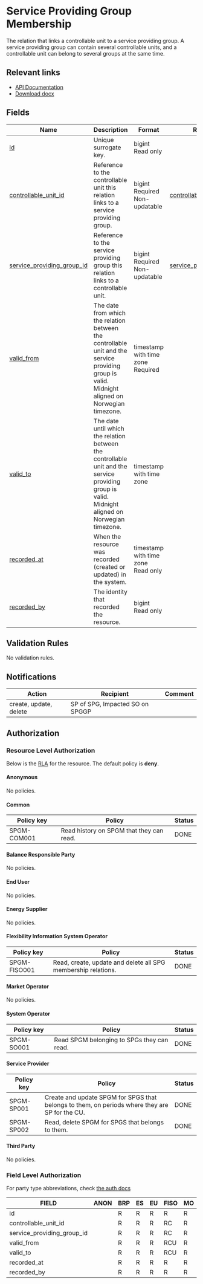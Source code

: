 # Service Providing Group Membership

The relation that links a controllable unit to a service providing group.
A service providing group can contain several controllable units, and a
controllable unit can belong to several groups at the same time.

## Relevant links

* [API Documentation](../api/v0/index.html#/operations/list_service_providing_group_membership)
* [Download docx](../download/service_providing_group_membership.docx)

## Fields

| Name                                                                                                               | Description                                                                                                                                       | Format                                 | Reference                                                         |
|--------------------------------------------------------------------------------------------------------------------|---------------------------------------------------------------------------------------------------------------------------------------------------|----------------------------------------|-------------------------------------------------------------------|
| <a name="field-id" href="#field-id">id</a>                                                                         | Unique surrogate key.                                                                                                                             | bigint<br/>Read only                   |                                                                   |
| <a name="field-controllable_unit_id" href="#field-controllable_unit_id">controllable_unit_id</a>                   | Reference to the controllable unit this relation links to a service providing group.                                                              | bigint<br/>Required<br/>Non-updatable  | [controllable_unit.id](controllable_unit.md#field-id)             |
| <a name="field-service_providing_group_id" href="#field-service_providing_group_id">service_providing_group_id</a> | Reference to the service providing group this relation links to a controllable unit.                                                              | bigint<br/>Required<br/>Non-updatable  | [service_providing_group.id](service_providing_group.md#field-id) |
| <a name="field-valid_from" href="#field-valid_from">valid_from</a>                                                 | The date from which the relation between the controllable unit and the service providing group is valid. Midnight aligned on Norwegian timezone.  | timestamp with time zone<br/>Required  |                                                                   |
| <a name="field-valid_to" href="#field-valid_to">valid_to</a>                                                       | The date until which the relation between the controllable unit and the service providing group is valid. Midnight aligned on Norwegian timezone. | timestamp with time zone               |                                                                   |
| <a name="field-recorded_at" href="#field-recorded_at">recorded_at</a>                                              | When the resource was recorded (created or updated) in the system.                                                                                | timestamp with time zone<br/>Read only |                                                                   |
| <a name="field-recorded_by" href="#field-recorded_by">recorded_by</a>                                              | The identity that recorded the resource.                                                                                                          | bigint<br/>Read only                   |                                                                   |

## Validation Rules

No validation rules.

## Notifications

| Action                 | Recipient                       | Comment |
|------------------------|---------------------------------|---------|
| create, update, delete | SP of SPG, Impacted SO on SPGGP |         |

## Authorization

### Resource Level Authorization

Below is the [RLA](../technical/auth.md#resource-level-authorization-rla) for the
resource. The default policy is **deny**.

#### Anonymous

No policies.

#### Common

| Policy key  | Policy                                   | Status |
|-------------|------------------------------------------|--------|
| SPGM-COM001 | Read history on SPGM that they can read. | DONE   |

#### Balance Responsible Party

No policies.

#### End User

No policies.

#### Energy Supplier

No policies.

#### Flexibility Information System Operator

| Policy key   | Policy                                                        | Status |
|--------------|---------------------------------------------------------------|--------|
| SPGM-FISO001 | Read, create, update and delete all SPG membership relations. | DONE   |

#### Market Operator

No policies.

#### System Operator

| Policy key | Policy                                     | Status |
|------------|--------------------------------------------|--------|
| SPGM-SO001 | Read SPGM belonging to SPGs they can read. | DONE   |

#### Service Provider

| Policy key | Policy                                                                                         | Status |
|------------|------------------------------------------------------------------------------------------------|--------|
| SPGM-SP001 | Create and update SPGM for SPGS that belongs to them, on periods where they are SP for the CU. | DONE   |
| SPGM-SP002 | Read, delete SPGM for SPGS that belongs to them.                                               | DONE   |

#### Third Party

No policies.

### Field Level Authorization

For party type abbreviations, check [the auth docs](../technical/auth.md#party-market-actors)

| FIELD                      | ANON | BRP | ES | EU | FISO | MO | SO | SP  | TP |
|----------------------------|------|-----|----|----|------|----|----|-----|----|
| id                         |      | R   | R  | R  | R    | R  | R  | R   | R  |
| controllable_unit_id       |      | R   | R  | R  | RC   | R  | R  | RC  | R  |
| service_providing_group_id |      | R   | R  | R  | RC   | R  | R  | RC  | R  |
| valid_from                 |      | R   | R  | R  | RCU  | R  | R  | RCU | R  |
| valid_to                   |      | R   | R  | R  | RCU  | R  | R  | RCU | R  |
| recorded_at                |      | R   | R  | R  | R    | R  | R  | R   | R  |
| recorded_by                |      | R   | R  | R  | R    | R  | R  | R   | R  |
